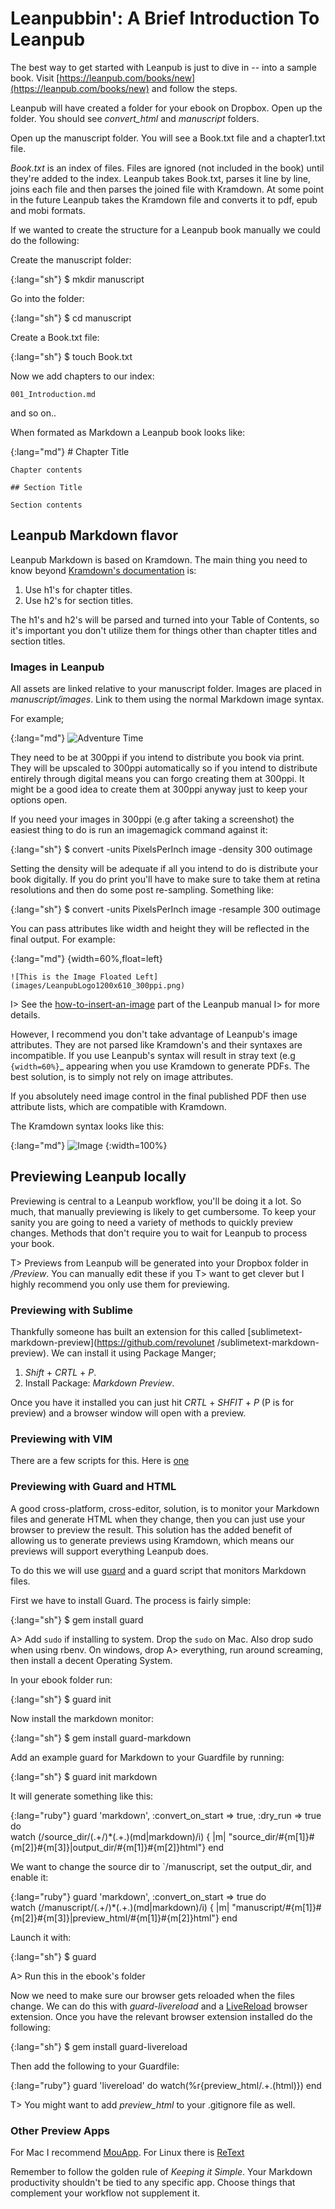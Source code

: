 # Leanpubbin': A Brief Introduction To Leanpub

The best way to get started with Leanpub is just to dive in -- into a sample book. Visit [https://leanpub.com/books/new](https://leanpub.com/books/new) and follow the steps. 

Leanpub will have created a folder for your ebook on Dropbox. Open up the folder. You should see _convert\_html_ and _manuscript_ folders.

Open up the manuscript folder. You will see a Book.txt file and a chapter1.txt file.

*Book.txt* is an index of files. Files are ignored (not included in the book) until they're added to the index. Leanpub
takes Book.txt, parses it line by line, joins each file and then parses the joined file with Kramdown. At some point in
the future Leanpub takes the Kramdown file and converts it to pdf, epub and mobi formats.

If we wanted to create the structure for a Leanpub book manually we could do the following:

Create the manuscript folder:

{:lang="sh"}
    $ mkdir manuscript

Go into the folder:

{:lang="sh"}
    $ cd manuscript

Create a Book.txt file:

{:lang="sh"}
    $ touch Book.txt

Now we add chapters to our index:

    001_Introduction.md

and so on..

When formated as Markdown a Leanpub book looks like:

{:lang="md"}
    # Chapter Title

    Chapter contents

    ## Section Title

    Section contents

## Leanpub Markdown flavor

Leanpub Markdown is based on Kramdown. The main thing you need to know beyond 
[Kramdown's documentation](http://kramdown.rubyforge.org/quickref.html) is:

1. Use h1's for chapter titles. 
2. Use h2's for section titles.

The h1's and h2's will be parsed and turned into your Table of Contents, so it's important you don't utilize them for
things other than chapter titles and section titles.

### Images in Leanpub

All assets are linked relative to your manuscript folder. Images are placed in _manuscript/images_. Link to them using
the normal Markdown image syntax.

For example;

{:lang="md"}
    ![Adventure Time](images/finn.png)

They need to be at 300ppi if you intend to distribute you book via print. They will be upscaled to 300ppi automatically
so if you intend to distribute entirely through digital means you can forgo creating them at 300ppi. It might be a good
idea to create them at 300ppi anyway just to keep your options open.

If you need your images in 300ppi (e.g after taking a screenshot) the easiest thing to do is run an imagemagick command
against it:

{:lang="sh"}
    $ convert -units PixelsPerInch image -density 300 outimage

Setting the density will be adequate if all you intend to do is distribute your book digitally. If you do print you'll
have to make sure to take them at retina resolutions and then do some post re-sampling. Something like:

{:lang="sh"}
    $ convert -units PixelsPerInch image -resample 300 outimage

You can pass attributes like width and height they will be reflected in the final output. For
example:

{:lang="md"}
    {width=60%,float=left}

    ![This is the Image Floated Left](images/LeanpubLogo1200x610_300ppi.png)

I> See the [how-to-insert-an-image](https://leanpub.com/help/manual#how-to-insert-an-image) part of the Leanpub manual
I> for more details.

However, I recommend you don't take advantage of Leanpub's image attributes. They are not parsed like Kramdown's and
their syntaxes are incompatible. If you use Leanpub's syntax will result in stray text (e.g `{width=60%}`_ appearing
when you use Kramdown to generate PDFs. The best solution, is to simply not rely on image attributes.

If you absolutely need image control in the final published PDF then use attribute lists, which are compatible with
Kramdown.

The Kramdown syntax looks like this:

{:lang="md"}
    ![Image](images/screengummi.png)
    {:width=100%}

## Previewing Leanpub locally

Previewing is central to a Leanpub workflow, you'll be doing it a lot. So much, that manually previewing is likely to
get cumbersome. To keep your sanity you are going to need a variety of methods to quickly preview changes. Methods that
don't require you to wait for Leanpub to process your book.

T> Previews from Leanpub will be generated into your Dropbox folder in _/Preview_. You can manually edit these if you 
T> want to get clever but I highly recommend you only use them for previewing.

### Previewing with Sublime

Thankfully someone has built an extension for this called [sublimetext-markdown-preview](https://github.com/revolunet
/sublimetext-markdown-preview). We can install it using Package Manger;

1. *Shift* + *CRTL* + *P*. 
2. Install Package: _Markdown Preview_.

Once you have it installed you can just hit *CRTL* + *SHFIT* + *P* (P is for preview) and a browser window will open
with a preview.

### Previewing with VIM

There are a few scripts for this. Here is [one](http://www.vim.org/scripts/script.php?script_id=3994) 

### Previewing with Guard and HTML

A good cross-platform, cross-editor, solution, is to monitor your Markdown files and generate HTML when they change,
then you can just use your browser to preview the result. This solution has the added benefit of allowing us to 
generate previews using Kramdown, which means our previews will support everything Leanpub does.

To do this we will use [guard](http://guardgem.org) and a guard script that monitors Markdown files.

First we have to install Guard. The process is fairly simple:

{:lang="sh"}
    $ gem install guard

A> Add `sudo` if installing to system. Drop the `sudo` on Mac. Also drop sudo when using rbenv. On windows, drop 
A> everything, run around screaming, then install a decent Operating System.

In your ebook folder run:

{:lang="sh"}
    $ guard init

Now install the markdown monitor:

{:lang="sh"}
    $ gem install guard-markdown

Add an example guard for Markdown to your Guardfile by running:

{:lang="sh"}
    $ guard init markdown

It will generate something like this:

{:lang="ruby"}
    guard 'markdown', :convert_on_start => true, :dry_run => true do  
      watch (/source_dir\/(.+\/)*(.+\.)(md|markdown)/i) { |m| "source_dir/#{m[1]}#{m[2]}#{m[3]}|output_dir/#{m[1]}#{m[2]}html"}
    end

We want to change the source dir to `/manuscript, set the output_dir, and enable it:

{:lang="ruby"}
    guard 'markdown', :convert_on_start => true do  
      watch (/manuscript\/(.+\/)*(.+\.)(md|markdown)/i) { |m| "manuscript/#{m[1]}#{m[2]}#{m[3]}|preview_html/#{m[1]}#{m[2]}html"}
    end

Launch it with:

{:lang="sh"}
    $ guard

A> Run this in the ebook's folder

Now we need to make sure our browser gets reloaded when the files change. We can do this with _guard-livereload_ and a
[LiveReload](http://livereload.com) browser extension. Once you have the relevant browser extension installed do the
following:

{:lang="sh"}
    $ gem install guard-livereload

Then add the following to your Guardfile:

{:lang="ruby"}
    guard 'livereload' do
      watch(%r{preview_html/.+\.(html)})
    end

T> You might want to add _preview\_html_ to your .gitignore file as well.

### Other Preview Apps

For Mac I recommend [MouApp](http://mouapp.com). For Linux there is
[ReText](http://sourceforge.net/p/retext/home/ReText)

Remember to follow the golden rule of *Keeping it Simple*. Your Markdown productivity shouldn't be tied to any
specific app. Choose things that complement your workflow not supplement it.
